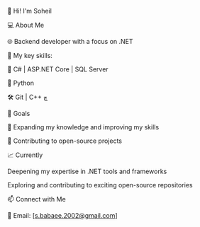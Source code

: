 👋 Hi! I'm Soheil


💻 About Me

🌐 Backend developer with a focus on .NET


🔧 My key skills:

🧰 C# | ASP.NET Core | SQL Server 

🐍 Python

🛠 Git | C++
چ

🎯 Goals

🚀 Expanding my knowledge and improving my skills

🤝 Contributing to open-source projects


📈 Currently

Deepening my expertise in .NET tools and frameworks

Exploring and contributing to exciting open-source repositories


📫 Connect with Me

📧 Email: [s.babaee.2002@gmail.com]
